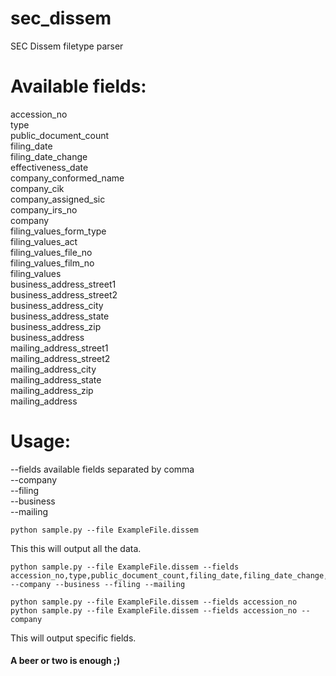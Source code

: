 # sec_dissem
SEC Dissem filetype parser

# Available fields:

accession_no\
type\
public_document_count\
filing_date\
filing_date_change\
effectiveness_date\
company_conformed_name\
company_cik\
company_assigned_sic\
company_irs_no\
company\
filing_values_form_type\
filing_values_act\
filing_values_file_no\
filing_values_film_no\
filing_values\
business_address_street1\
business_address_street2\
business_address_city\
business_address_state\
business_address_zip\
business_address\
mailing_address_street1\
mailing_address_street2\
mailing_address_city\
mailing_address_state\
mailing_address_zip\
mailing_address

# Usage:

--fields available fields separated by comma\
--company\
--filing\
--business\
--mailing

```
python sample.py --file ExampleFile.dissem
```
This this will output all the data.

```
python sample.py --file ExampleFile.dissem --fields accession_no,type,public_document_count,filing_date,filing_date_change,company_cik --company --business --filing --mailing
```
```
python sample.py --file ExampleFile.dissem --fields accession_no
python sample.py --file ExampleFile.dissem --fields accession_no --company
```

This will output specific fields.

#### A beer or two is enough ;)